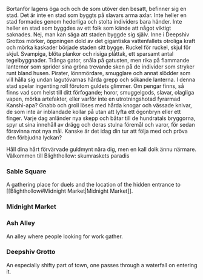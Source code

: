 Bortanför lagens öga och och de som utöver den besatt, befinner sig en stad. Det är inte en stad som byggts på slavars arma axlar. Inte heller en stad formades genom hederliga och stolta individers bara händer. Inte heller en stad som byggdes av ett folk som kände att något viktigt saknades. Nej, man kan säga att staden byggde sig själv. Inne i Deepshiv Grottos mörker, öppningen dold av det gigantiska vattenfallets otroliga kraft och mörka kaskader började staden sitt bygge. Ruckel för ruckel, skjul för skjul. Svampiga, blöta plankor och risiga plåttak, ett sparsamt antal tegelbyggnader. Trånga gator, snåla på gatusten, men rika på flammande lanternor som sprider sina gröna trevande sken på de individer som stryker runt bland husen. Pirater, lönnmördare, smugglare och annat slödder som vill hålla sig undan lagutövarnas hårda grepp och sökande lanterna. I denna stad spelar ingenting roll förutom guldets glimmer. Om pengar finns, så finns vad som helst till ditt förfogande; horor, smuggelgods, slavar, olagliga vapen, mörka artefakter, eller varför inte en utrotningshotad fyrarmad Kanshi-apa? Gnabb och groll löses med hårda knogar och vässade knivar, de som inte är inblandade kollar på utan att lyfta ett ögonbryn eller ett finger. Varje dag anländer nya skepp och båtar till de hundratals bryggorna, spyr ut sina innehåll av drägg och deras stulna föremål och varor, för sedan försvinna mot nya mål. Kanske är det idag din tur att följa med och pröva den förbjudna lyckan? 
  
Håll dina hårt förvärvade guldmynt nära dig, men en kall dolk ännu närmare. Välkommen till Blighthollow: skumraskets paradis

### Sable Square
A gathering place for duels and the location of the hidden entrance to [[Blighthollow#Midnight Market|Midnight Market]].

### Midnight Market

### Ash Alley
An alley where people looking for work gather.

### Deepshiv Grotto
An especially shifty part of town, one passes through a waterfall on entering it. 
